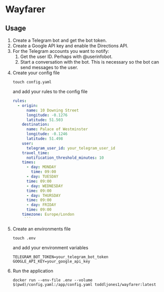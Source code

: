 # Wayfarer

## Usage

1. Create a Telegram bot and get the bot token.
2. Create a Google API key and enable the Directions API.
3. For the Telegram accounts you want to notify:
    1. Get the user ID. Perhaps with @userinfobot.
    2. Start a conversation with the bot. This is necessary so the bot can send messages to the user. 
4. Create your config file
    ```shell
    touch config.yaml
    ```
   and add your rules to the config file
    ```yaml
    rules:
      - origin:
          name: 10 Downing Street
          longitude: -0.1276
          latitude: 51.503
        destination:
          name: Palace of Westminster
          longitude: -0.1246
          latitude: 51.498
        user:
          telegram_user_id: your_telegram_user_id
        travel_time:
          notification_threshold_minutes: 10
        times:
          - day: MONDAY
            time: 09:00
          - day: TUESDAY
          time: 09:00
          - day: WEDNESDAY
          time: 09:00
          - day: THURSDAY
          time: 09:00
          - day: FRIDAY
          time: 09:00
        timezone: Europe/London
         ```
5. Create an environments file
    ```shell
    touch .env
    ```
   and add your environment variables
    ```shell
    TELEGRAM_BOT_TOKEN=your_telegram_bot_token
    GOOGLE_API_KEY=your_google_api_key
    ```
6. Run the application
    ```shell
    docker run --env-file .env --volume $(pwd)/config.yaml:/app/config.yaml toddljones1/wayfarer:latest
    ```